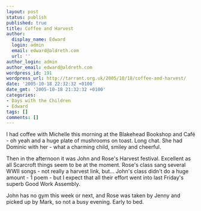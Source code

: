 ```yaml
---
layout: post
status: publish
published: true
title: Coffee and Harvest
author:
  display_name: Edward
  login: admin
  email: edward@aldreth.com
  url: ''
author_login: admin
author_email: edward@aldreth.com
wordpress_id: 191
wordpress_url: http://tarrant.org.uk/2005/10/18/coffee-and-harvest/
date: '2005-10-18 22:32:32 +0100'
date_gmt: '2005-10-18 21:32:32 +0100'
categories:
- Days with the Children
- Edward
tags: []
comments: []
---
```

<p>I had coffee with Michelle this morning at the Blakehead Bookshop and Caf&eacute; - oh yeah and a huge plate of mushrooms on toast.  Long chat.  She had Dominic with her - what a charming child, smiley and cheerful.</p>
<p>Then in the afternoon it was John and Rose's Harvest festival.  Excellent as all Scarcroft things seem to be at the moment.  Rose's class sang several WWII songs - not really a harvest link, but...  John's class didn't do a huge amount - 1 poem - but I expect that all their effort went into last Friday's superb Good Work Assembly.</p>
<p>John has no gym this week or next, and Rose was taken by Jenny and picked up by Mark, so not a busy evening.  Early to bed.</p>
